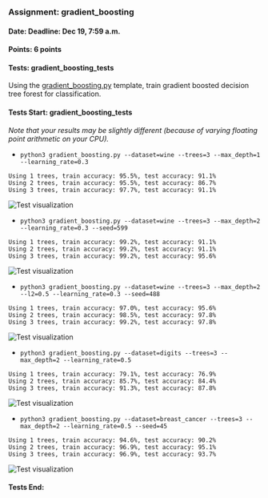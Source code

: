 ### Assignment: gradient_boosting
#### Date: Deadline: Dec 19, 7:59 a.m.
#### Points: 6 points
#### Tests: gradient_boosting_tests

Using the [gradient_boosting.py](https://github.com/ufal/npfl129/tree/master/labs/10/gradient_boosting.py)
template, train gradient boosted decision tree forest for classification.

#### Tests Start: gradient_boosting_tests
_Note that your results may be slightly different (because of varying floating point arithmetic on your CPU)._
- `python3 gradient_boosting.py --dataset=wine --trees=3 --max_depth=1 --learning_rate=0.3`
```
Using 1 trees, train accuracy: 95.5%, test accuracy: 91.1%
Using 2 trees, train accuracy: 95.5%, test accuracy: 86.7%
Using 3 trees, train accuracy: 97.7%, test accuracy: 91.1%
```
![Test visualization](//ufal.mff.cuni.cz/~straka/courses/npfl129/2223/tasks/figures/gradient_boosting_1.svgz)
- `python3 gradient_boosting.py --dataset=wine --trees=3 --max_depth=2 --learning_rate=0.3 --seed=599`
```
Using 1 trees, train accuracy: 99.2%, test accuracy: 91.1%
Using 2 trees, train accuracy: 99.2%, test accuracy: 91.1%
Using 3 trees, train accuracy: 99.2%, test accuracy: 95.6%
```
![Test visualization](//ufal.mff.cuni.cz/~straka/courses/npfl129/2223/tasks/figures/gradient_boosting_2.svgz)
- `python3 gradient_boosting.py --dataset=wine --trees=3 --max_depth=2 --l2=0.5 --learning_rate=0.3 --seed=488`
```
Using 1 trees, train accuracy: 97.0%, test accuracy: 95.6%
Using 2 trees, train accuracy: 98.5%, test accuracy: 97.8%
Using 3 trees, train accuracy: 99.2%, test accuracy: 97.8%
```
![Test visualization](//ufal.mff.cuni.cz/~straka/courses/npfl129/2223/tasks/figures/gradient_boosting_3.svgz)
- `python3 gradient_boosting.py --dataset=digits --trees=3 --max_depth=2 --learning_rate=0.5`
```
Using 1 trees, train accuracy: 79.1%, test accuracy: 76.9%
Using 2 trees, train accuracy: 85.7%, test accuracy: 84.4%
Using 3 trees, train accuracy: 91.3%, test accuracy: 87.8%
```
![Test visualization](//ufal.mff.cuni.cz/~straka/courses/npfl129/2223/tasks/figures/gradient_boosting_4.svgz)
- `python3 gradient_boosting.py --dataset=breast_cancer --trees=3 --max_depth=2 --learning_rate=0.5 --seed=45`
```
Using 1 trees, train accuracy: 94.6%, test accuracy: 90.2%
Using 2 trees, train accuracy: 96.9%, test accuracy: 95.1%
Using 3 trees, train accuracy: 96.9%, test accuracy: 93.7%
```
![Test visualization](//ufal.mff.cuni.cz/~straka/courses/npfl129/2223/tasks/figures/gradient_boosting_5.svgz)
#### Tests End:
